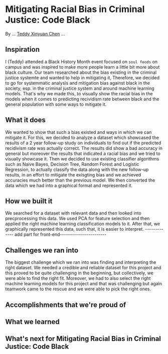 # Mitigating Racial Bias in Criminal Justice: Code Black

By ... [Teddy Xinyuan Chen](https://teddysc.me) ...

## Inspiration

I (Teddy) attended a Black History Month event focused on `soul foods` on campus and was inspired to make more people learn a little bit more about black culture. Our team researched about the bias existing in the criminal justice systemte and wanted to help in mitigating it, Therefore, we decided to go for systemmatic analysis and mitigation bias against black in the society, esp. in the criminal justice system and around machine learning models. That's why we made this, to visually show the racial bias in the models when it comes to predicting recividism rate between black and the general population with some ways to mitigate it.

## What it does

We wanted to show that such a bias existed and ways in which we can mitigate it. For this, we decided to  analyze a dataset which showcased the results of a 2 year follow-up study on individuals to find out if the predicted recidivism rate was actually correct. The results did show a bad accuracy in general but moreover the results that indicated a racial bias and we tried to visually showcase it. Then we decided to use existing classifier algorithms such as Naive Bayes, Decision Tree, Random Forest and Logistic Regression, to actually classify the data along with the new follow-up results, in an effort to mitigate the exisgting bias and we achieved accuracies much better than the previous model. We then converted the data which we had into a graphical format and represented it. 

## How we built it

We searched for a dataset with relevant data and then looked into precprocessing this data. We used PCA for feature selection and then applied the right machine learning classification models to it. After that, we graphically represented this data, such that, it is easier to interpret.
------------- add part for front-end----------------------- 

## Challenges we ran into

The biggest challenge which we ran into was finding and interpreting the right dataset. We needed a credible and reliable dataset for this project and this proved to be quite challenging in the beginning, but collectively, we were able to find the right fit. Moreover, we had to also select the right machine learning models for this project and that was challenging but again teamwork came to the rescue and we were able to pick the right ones.

## Accomplishments that we're proud of



## What we learned



## What's next for Mitigating Racial Bias in Criminal Justice: Code Black
